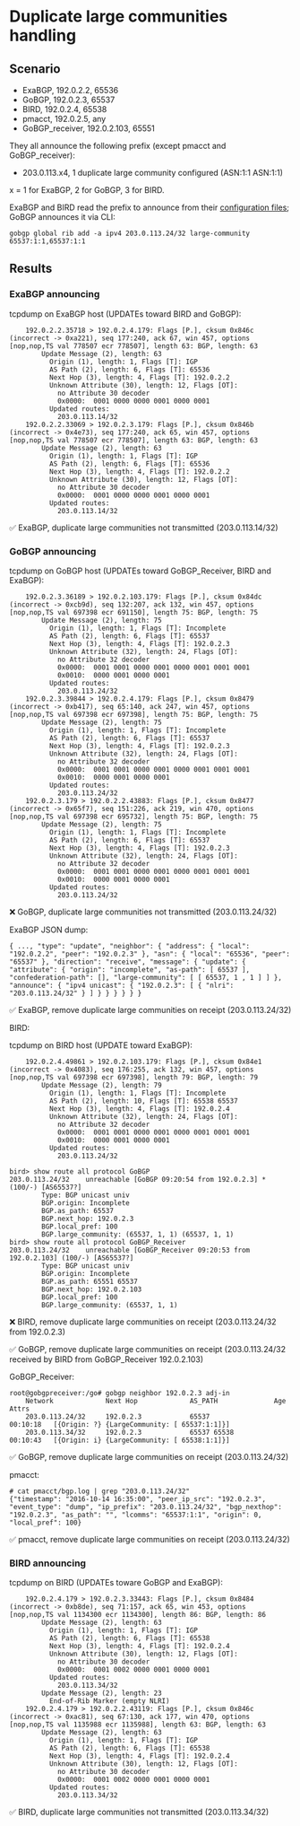 # Duplicate large communities handling

## Scenario

- ExaBGP, 192.0.2.2, 65536
- GoBGP, 192.0.2.3, 65537
- BIRD, 192.0.2.4, 65538
- pmacct, 192.0.2.5, any
- GoBGP_receiver, 192.0.2.103, 65551

They all announce the following prefix (except pmacct and GoBGP_receiver):

- 203.0.113.x4, 1 duplicate large community configured (ASN:1:1 ASN:1:1)

x = 1 for ExaBGP, 2 for GoBGP, 3 for BIRD.

ExaBGP and BIRD read the prefix to announce from their [configuration files](03/); GoBGP announces it via CLI:

```
gobgp global rib add -a ipv4 203.0.113.24/32 large-community 65537:1:1,65537:1:1
```

## Results

### ExaBGP announcing

tcpdump on ExaBGP host (UPDATEs toward BIRD and GoBGP):

```
    192.0.2.2.35718 > 192.0.2.4.179: Flags [P.], cksum 0x846c (incorrect -> 0xa221), seq 177:240, ack 67, win 457, options [nop,nop,TS val 778507 ecr 778507], length 63: BGP, length: 63
        Update Message (2), length: 63
          Origin (1), length: 1, Flags [T]: IGP
          AS Path (2), length: 6, Flags [T]: 65536
          Next Hop (3), length: 4, Flags [T]: 192.0.2.2
          Unknown Attribute (30), length: 12, Flags [OT]:
            no Attribute 30 decoder
            0x0000:  0001 0000 0000 0001 0000 0001
          Updated routes:
            203.0.113.14/32
    192.0.2.2.33069 > 192.0.2.3.179: Flags [P.], cksum 0x846b (incorrect -> 0x4e73), seq 177:240, ack 65, win 457, options [nop,nop,TS val 778507 ecr 778507], length 63: BGP, length: 63
        Update Message (2), length: 63
          Origin (1), length: 1, Flags [T]: IGP
          AS Path (2), length: 6, Flags [T]: 65536
          Next Hop (3), length: 4, Flags [T]: 192.0.2.2
          Unknown Attribute (30), length: 12, Flags [OT]:
            no Attribute 30 decoder
            0x0000:  0001 0000 0000 0001 0000 0001
          Updated routes:
            203.0.113.14/32
```

:white_check_mark: ExaBGP, duplicate large communities not transmitted (203.0.113.14/32)

### GoBGP announcing

tcpdump on GoBGP host (UPDATEs toward GoBGP_Receiver, BIRD and ExaBGP):

```
    192.0.2.3.36189 > 192.0.2.103.179: Flags [P.], cksum 0x84dc (incorrect -> 0xcb9d), seq 132:207, ack 132, win 457, options [nop,nop,TS val 697398 ecr 691150], length 75: BGP, length: 75
        Update Message (2), length: 75
          Origin (1), length: 1, Flags [T]: Incomplete
          AS Path (2), length: 6, Flags [T]: 65537
          Next Hop (3), length: 4, Flags [T]: 192.0.2.3
          Unknown Attribute (32), length: 24, Flags [OT]:
            no Attribute 32 decoder
            0x0000:  0001 0001 0000 0001 0000 0001 0001 0001
            0x0010:  0000 0001 0000 0001
          Updated routes:
            203.0.113.24/32
    192.0.2.3.39844 > 192.0.2.4.179: Flags [P.], cksum 0x8479 (incorrect -> 0xb417), seq 65:140, ack 247, win 457, options [nop,nop,TS val 697398 ecr 697398], length 75: BGP, length: 75
        Update Message (2), length: 75
          Origin (1), length: 1, Flags [T]: Incomplete
          AS Path (2), length: 6, Flags [T]: 65537
          Next Hop (3), length: 4, Flags [T]: 192.0.2.3
          Unknown Attribute (32), length: 24, Flags [OT]:
            no Attribute 32 decoder
            0x0000:  0001 0001 0000 0001 0000 0001 0001 0001
            0x0010:  0000 0001 0000 0001
          Updated routes:
            203.0.113.24/32
    192.0.2.3.179 > 192.0.2.2.43883: Flags [P.], cksum 0x8477 (incorrect -> 0x65f7), seq 151:226, ack 219, win 470, options [nop,nop,TS val 697398 ecr 695732], length 75: BGP, length: 75
        Update Message (2), length: 75
          Origin (1), length: 1, Flags [T]: Incomplete
          AS Path (2), length: 6, Flags [T]: 65537
          Next Hop (3), length: 4, Flags [T]: 192.0.2.3
          Unknown Attribute (32), length: 24, Flags [OT]:
            no Attribute 32 decoder
            0x0000:  0001 0001 0000 0001 0000 0001 0001 0001
            0x0010:  0000 0001 0000 0001
          Updated routes:
            203.0.113.24/32

```

:x: GoBGP, duplicate large communities not transmitted (203.0.113.24/32)

ExaBGP JSON dump:

```
{ ..., "type": "update", "neighbor": { "address": { "local": "192.0.2.2", "peer": "192.0.2.3" }, "asn": { "local": "65536", "peer": "65537" }, "direction": "receive", "message": { "update": { "attribute": { "origin": "incomplete", "as-path": [ 65537 ], "confederation-path": [], "large-community": [ [ 65537, 1 , 1 ] ] }, "announce": { "ipv4 unicast": { "192.0.2.3": [ { "nlri": "203.0.113.24/32" } ] } } } } } }
```

:white_check_mark: ExaBGP, remove duplicate large communities on receipt (203.0.113.24/32)

BIRD:

tcpdump on BIRD host (UPDATE toward ExaBGP):

```
    192.0.2.4.49861 > 192.0.2.103.179: Flags [P.], cksum 0x84e1 (incorrect -> 0x4083), seq 176:255, ack 132, win 457, options [nop,nop,TS val 697398 ecr 697398], length 79: BGP, length: 79
        Update Message (2), length: 79
          Origin (1), length: 1, Flags [T]: Incomplete
          AS Path (2), length: 10, Flags [T]: 65538 65537
          Next Hop (3), length: 4, Flags [T]: 192.0.2.4
          Unknown Attribute (32), length: 24, Flags [OT]:
            no Attribute 32 decoder
            0x0000:  0001 0001 0000 0001 0000 0001 0001 0001
            0x0010:  0000 0001 0000 0001
          Updated routes:
            203.0.113.24/32
```

```
bird> show route all protocol GoBGP
203.0.113.24/32    unreachable [GoBGP 09:20:54 from 192.0.2.3] * (100/-) [AS65537?]
        Type: BGP unicast univ
        BGP.origin: Incomplete
        BGP.as_path: 65537
        BGP.next_hop: 192.0.2.3
        BGP.local_pref: 100
        BGP.large_community: (65537, 1, 1) (65537, 1, 1)
bird> show route all protocol GoBGP_Receiver
203.0.113.24/32    unreachable [GoBGP_Receiver 09:20:53 from 192.0.2.103] (100/-) [AS65537?]
        Type: BGP unicast univ
        BGP.origin: Incomplete
        BGP.as_path: 65551 65537
        BGP.next_hop: 192.0.2.103
        BGP.local_pref: 100
        BGP.large_community: (65537, 1, 1)
```

:x: BIRD, remove duplicate large communities on receipt (203.0.113.24/32 from 192.0.2.3)

:white_check_mark: GoBGP, remove duplicate large communities on receipt (203.0.113.24/32 received by BIRD from GoBGP_Receiver 192.0.2.103)

GoBGP_Receiver:

```
root@gobgpreceiver:/go# gobgp neighbor 192.0.2.3 adj-in
    Network             Next Hop             AS_PATH              Age        Attrs
    203.0.113.24/32     192.0.2.3            65537                00:10:18   [{Origin: ?} {LargeCommunity: [ 65537:1:1]}]
    203.0.113.34/32     192.0.2.3            65537 65538          00:10:43   [{Origin: i} {LargeCommunity: [ 65538:1:1]}]
```

:white_check_mark: GoBGP, remove duplicate large communities on receipt (203.0.113.24/32)

pmacct:

```
# cat pmacct/bgp.log | grep "203.0.113.24/32"
{"timestamp": "2016-10-14 16:35:00", "peer_ip_src": "192.0.2.3", "event_type": "dump", "ip_prefix": "203.0.113.24/32", "bgp_nexthop": "192.0.2.3", "as_path": "", "lcomms": "65537:1:1", "origin": 0, "local_pref": 100}
```

:white_check_mark: pmacct, remove duplicate large communities on receipt (203.0.113.24/32)

### BIRD announcing

tcpdump on BIRD (UPDATEs toware GoBGP and ExaBGP):

```
    192.0.2.4.179 > 192.0.2.3.33443: Flags [P.], cksum 0x8484 (incorrect -> 0xb8de), seq 71:157, ack 65, win 453, options [nop,nop,TS val 1134300 ecr 1134300], length 86: BGP, length: 86
        Update Message (2), length: 63
          Origin (1), length: 1, Flags [T]: IGP
          AS Path (2), length: 6, Flags [T]: 65538
          Next Hop (3), length: 4, Flags [T]: 192.0.2.4
          Unknown Attribute (30), length: 12, Flags [OT]:
            no Attribute 30 decoder
            0x0000:  0001 0002 0000 0001 0000 0001
          Updated routes:
            203.0.113.34/32
        Update Message (2), length: 23
          End-of-Rib Marker (empty NLRI)
    192.0.2.4.179 > 192.0.2.2.43119: Flags [P.], cksum 0x846c (incorrect -> 0xac81), seq 67:130, ack 177, win 470, options [nop,nop,TS val 1135988 ecr 1135988], length 63: BGP, length: 63
        Update Message (2), length: 63
          Origin (1), length: 1, Flags [T]: IGP
          AS Path (2), length: 6, Flags [T]: 65538
          Next Hop (3), length: 4, Flags [T]: 192.0.2.4
          Unknown Attribute (30), length: 12, Flags [OT]:
            no Attribute 30 decoder
            0x0000:  0001 0002 0000 0001 0000 0001
          Updated routes:
            203.0.113.34/32

```

:white_check_mark: BIRD, duplicate large communities not transmitted (203.0.113.34/32)
